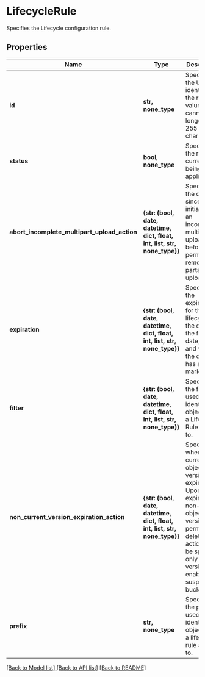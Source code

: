 # LifecycleRule

Specifies the Lifecycle configuration rule.

## Properties
Name | Type | Description | Notes
------------ | ------------- | ------------- | -------------
**id** | **str, none_type** | Specifies the Unique identifier for the rule. The value cannot be longer than 255 characters. | 
**status** | **bool, none_type** | Specifies if the rule is currently being applied. | 
**abort_incomplete_multipart_upload_action** | **{str: (bool, date, datetime, dict, float, int, list, str, none_type)}** | Specifies the days since the initiation of an incomplete multipart upload before permanently removing all parts of the upload. | [optional] 
**expiration** | **{str: (bool, date, datetime, dict, float, int, list, str, none_type)}** | Specifies the expiration for the lifecycle of the object in the form of date, days and whether the object has a delete marker. | [optional] 
**filter** | **{str: (bool, date, datetime, dict, float, int, list, str, none_type)}** | Specifies the filter used to identify objects that a Lifecycle Rule applies to. | [optional] 
**non_current_version_expiration_action** | **{str: (bool, date, datetime, dict, float, int, list, str, none_type)}** | Specifies when non-current object versions expire. Upon expiration, non-current object versions are permanently deleted. The action can be specified only in versioning enabled or suspended buckets. | [optional] 
**prefix** | **str, none_type** | Specifies the prefix used to identify objects that a lifecycle rule applies to. | [optional] 

[[Back to Model list]](../README.md#documentation-for-models) [[Back to API list]](../README.md#documentation-for-api-endpoints) [[Back to README]](../README.md)


